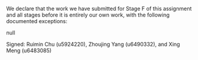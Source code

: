 We declare that the work we have submitted for Stage F of this assignment and all stages before it is entirely our own work, with the following documented exceptions:

null

Signed: Ruimin Chu (u5924220), Zhoujing Yang (u6490332), and Xing Meng (u6483085)